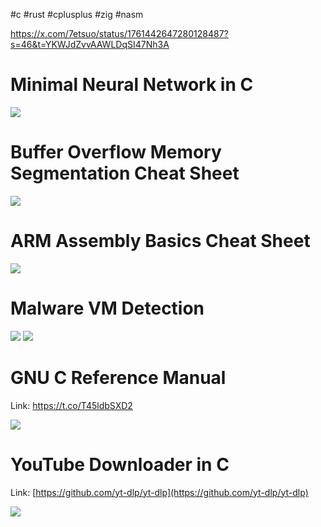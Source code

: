 
#c #rust #cplusplus #zig #nasm 

https://x.com/7etsuo/status/1761442647280128487?s=46&t=YKWJdZvvAAWLDqSI47Nh3A
# Minimal Neural Network in C

![](https://i.imgur.com/zaQpYxT.jpeg)

# Buffer Overflow Memory Segmentation Cheat Sheet

![](https://i.imgur.com/nPaxlZc.png)

# ARM Assembly Basics Cheat Sheet

![](https://i.imgur.com/mzaTpqH.jpeg)
# Malware VM Detection

![](https://i.imgur.com/DzVUSi2.jpeg)
![](https://i.imgur.com/VZ7HK7I.jpeg)
# GNU C Reference Manual

Link: https://t.co/T45ldbSXD2

![](https://i.imgur.com/3JKOFOo.jpeg)
# YouTube Downloader in C

Link: [https://github.com/yt-dlp/yt-dlp](https://github.com/yt-dlp/yt-dlp)

![](https://i.imgur.com/wTQlGl8.jpeg)

